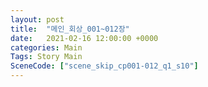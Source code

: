 ```yaml
---
layout: post
title:  "메인_회상_001~012장"
date:   2021-02-16 12:00:00 +0000
categories: Main
Tags: Story Main
SceneCode: ["scene_skip_cp001-012_q1_s10"]
---
```


